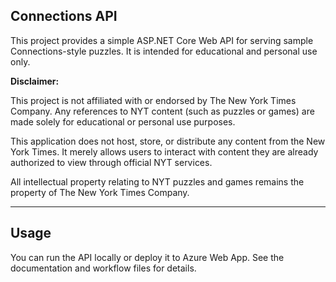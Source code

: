 ## Connections API

This project provides a simple ASP.NET Core Web API for serving sample Connections-style puzzles. It is intended for educational and personal use only.

**Disclaimer:**

This project is not affiliated with or endorsed by The New York Times Company. Any references to NYT content (such as puzzles or games) are made solely for educational or personal use purposes.

This application does not host, store, or distribute any content from the New York Times. It merely allows users to interact with content they are already authorized to view through official NYT services.

All intellectual property relating to NYT puzzles and games remains the property of The New York Times Company.

---

## Usage

You can run the API locally or deploy it to Azure Web App. See the documentation and workflow files for details.
